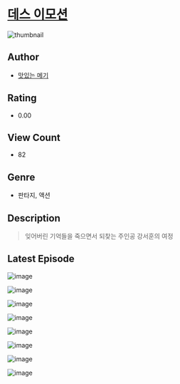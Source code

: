 # [데스 이모션](https://comic.naver.com/challenge/list?titleId=810624)
![thumbnail](https://image-comic.pstatic.net/user_contents_data/challenge_comic/2023/05/25/354198/upload_7004894268269671779_480x623.jpeg)

## Author
- [맛있는 메기](https://comic.naver.com/artistTitle?id=354198)

## Rating
- 0.00

## View Count
- 82

## Genre
- 판타지, 액션

## Description
> 잊어버린 기억들을 죽으면서 되찾는 주인공 강서훈의 여정


## Latest Episode
![image](https://image-comic.pstatic.net/user_contents_data/challenge_comic/2023/05/25/354198/upload_7075215699101705574.jpeg)

![image](https://image-comic.pstatic.net/user_contents_data/challenge_comic/2023/05/25/354198/upload_7233679544038011698.jpeg)

![image](https://image-comic.pstatic.net/user_contents_data/challenge_comic/2023/05/25/354198/upload_3834596522091100469.jpeg)

![image](https://image-comic.pstatic.net/user_contents_data/challenge_comic/2023/05/25/354198/upload_7219323194941323361.jpeg)

![image](https://image-comic.pstatic.net/user_contents_data/challenge_comic/2023/05/25/354198/upload_3703474240590655541.jpeg)

![image](https://image-comic.pstatic.net/user_contents_data/challenge_comic/2023/05/26/354198/upload_3544949952733471074.jpeg)

![image](https://image-comic.pstatic.net/user_contents_data/challenge_comic/2023/05/26/354198/upload_7003997247989037413.jpeg)

![image](https://image-comic.pstatic.net/user_contents_data/challenge_comic/2023/05/26/354198/upload_7004330218852201267.jpeg)
